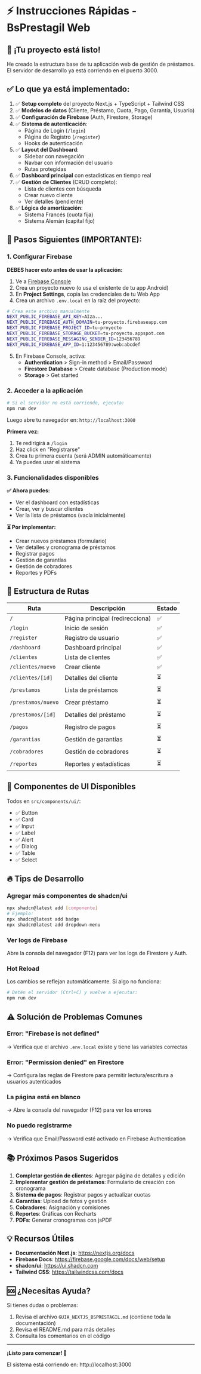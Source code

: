 # ⚡ Instrucciones Rápidas - BsPrestagil Web

## 🎉 ¡Tu proyecto está listo!

He creado la estructura base de tu aplicación web de gestión de préstamos. El servidor de desarrollo ya está corriendo en el puerto 3000.

## ✅ Lo que ya está implementado:

1. ✅ **Setup completo** del proyecto Next.js + TypeScript + Tailwind CSS
2. ✅ **Modelos de datos** (Cliente, Préstamo, Cuota, Pago, Garantía, Usuario)
3. ✅ **Configuración de Firebase** (Auth, Firestore, Storage)
4. ✅ **Sistema de autenticación**:
   - Página de Login (`/login`)
   - Página de Registro (`/register`)
   - Hooks de autenticación
5. ✅ **Layout del Dashboard**:
   - Sidebar con navegación
   - Navbar con información del usuario
   - Rutas protegidas
6. ✅ **Dashboard principal** con estadísticas en tiempo real
7. ✅ **Gestión de Clientes** (CRUD completo):
   - Lista de clientes con búsqueda
   - Crear nuevo cliente
   - Ver detalles (pendiente)
8. ✅ **Lógica de amortización**:
   - Sistema Francés (cuota fija)
   - Sistema Alemán (capital fijo)

## 🚀 Pasos Siguientes (IMPORTANTE):

### 1. Configurar Firebase

**DEBES hacer esto antes de usar la aplicación:**

1. Ve a [Firebase Console](https://console.firebase.google.com/)
2. Crea un proyecto nuevo (o usa el existente de tu app Android)
3. En **Project Settings**, copia las credenciales de tu Web App
4. Crea un archivo `.env.local` en la raíz del proyecto:

```bash
# Crea este archivo manualmente
NEXT_PUBLIC_FIREBASE_API_KEY=AIza...
NEXT_PUBLIC_FIREBASE_AUTH_DOMAIN=tu-proyecto.firebaseapp.com
NEXT_PUBLIC_FIREBASE_PROJECT_ID=tu-proyecto
NEXT_PUBLIC_FIREBASE_STORAGE_BUCKET=tu-proyecto.appspot.com
NEXT_PUBLIC_FIREBASE_MESSAGING_SENDER_ID=123456789
NEXT_PUBLIC_FIREBASE_APP_ID=1:123456789:web:abcdef
```

5. En Firebase Console, activa:
   - **Authentication** > Sign-in method > Email/Password
   - **Firestore Database** > Create database (Production mode)
   - **Storage** > Get started

### 2. Acceder a la aplicación

```bash
# Si el servidor no está corriendo, ejecuta:
npm run dev
```

Luego abre tu navegador en: `http://localhost:3000`

**Primera vez:**
1. Te redirigirá a `/login`
2. Haz click en "Registrarse"
3. Crea tu primera cuenta (será ADMIN automáticamente)
4. Ya puedes usar el sistema

### 3. Funcionalidades disponibles

**✅ Ahora puedes:**
- Ver el dashboard con estadísticas
- Crear, ver y buscar clientes
- Ver la lista de préstamos (vacía inicialmente)

**⏳ Por implementar:**
- Crear nuevos préstamos (formulario)
- Ver detalles y cronograma de préstamos
- Registrar pagos
- Gestión de garantías
- Gestión de cobradores
- Reportes y PDFs

## 📝 Estructura de Rutas

| Ruta | Descripción | Estado |
|------|-------------|--------|
| `/` | Página principal (redirecciona) | ✅ |
| `/login` | Inicio de sesión | ✅ |
| `/register` | Registro de usuario | ✅ |
| `/dashboard` | Dashboard principal | ✅ |
| `/clientes` | Lista de clientes | ✅ |
| `/clientes/nuevo` | Crear cliente | ✅ |
| `/clientes/[id]` | Detalles del cliente | ⏳ |
| `/prestamos` | Lista de préstamos | ⏳ |
| `/prestamos/nuevo` | Crear préstamo | ⏳ |
| `/prestamos/[id]` | Detalles del préstamo | ⏳ |
| `/pagos` | Registro de pagos | ⏳ |
| `/garantias` | Gestión de garantías | ⏳ |
| `/cobradores` | Gestión de cobradores | ⏳ |
| `/reportes` | Reportes y estadísticas | ⏳ |

## 🎨 Componentes de UI Disponibles

Todos en `src/components/ui/`:
- ✅ Button
- ✅ Card
- ✅ Input
- ✅ Label
- ✅ Alert
- ✅ Dialog
- ✅ Table
- ✅ Select

## 🔥 Tips de Desarrollo

### Agregar más componentes de shadcn/ui

```bash
npx shadcn@latest add [componente]
# Ejemplo:
npx shadcn@latest add badge
npx shadcn@latest add dropdown-menu
```

### Ver logs de Firebase

Abre la consola del navegador (F12) para ver los logs de Firestore y Auth.

### Hot Reload

Los cambios se reflejan automáticamente. Si algo no funciona:
```bash
# Detén el servidor (Ctrl+C) y vuelve a ejecutar:
npm run dev
```

## ⚠️ Solución de Problemas Comunes

### Error: "Firebase is not defined"
→ Verifica que el archivo `.env.local` existe y tiene las variables correctas

### Error: "Permission denied" en Firestore
→ Configura las reglas de Firestore para permitir lectura/escritura a usuarios autenticados

### La página está en blanco
→ Abre la consola del navegador (F12) para ver los errores

### No puedo registrarme
→ Verifica que Email/Password esté activado en Firebase Authentication

## 📚 Próximos Pasos Sugeridos

1. **Completar gestión de clientes**: Agregar página de detalles y edición
2. **Implementar gestión de préstamos**: Formulario de creación con cronograma
3. **Sistema de pagos**: Registrar pagos y actualizar cuotas
4. **Garantías**: Upload de fotos y gestión
5. **Cobradores**: Asignación y comisiones
6. **Reportes**: Gráficas con Recharts
7. **PDFs**: Generar cronogramas con jsPDF

## 💡 Recursos Útiles

- **Documentación Next.js**: https://nextjs.org/docs
- **Firebase Docs**: https://firebase.google.com/docs/web/setup
- **shadcn/ui**: https://ui.shadcn.com
- **Tailwind CSS**: https://tailwindcss.com/docs

## 🆘 ¿Necesitas Ayuda?

Si tienes dudas o problemas:
1. Revisa el archivo `GUIA_NEXTJS_BSPRESTAGIL.md` (contiene toda la documentación)
2. Revisa el README.md para más detalles
3. Consulta los comentarios en el código

---

**¡Listo para comenzar! 🎉**

El sistema está corriendo en: http://localhost:3000

